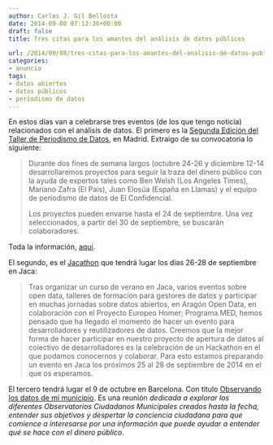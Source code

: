 ```yaml
---
author: Carlos J. Gil Bellosta
date: 2014-09-08 07:13:36+00:00
draft: false
title: Tres citas para los amantes del análisis de datos públicos

url: /2014/09/08/tres-citas-para-los-amantes-del-analisis-de-datos-publicos/
categories:
- anuncio
tags:
- datos abiertos
- datos públicos
- periodismo de datos
---
```


En estos días van a celebrarse tres eventos (de los que tengo noticia) relacionados con el análisis de datos. El primero es la [Segunda Edición del Taller de Periodismo de Datos](http://medialab-prado.es/article/iitallerdeperiodismodedatosconvocatoriadeproyectos), en Madrid. Extraigo de su convocatoria lo siguiente:

>Durante dos fines de semana largos (octubre 24-26 y diciembre 12-14 desarrollaremos proyectos para seguir la traza del dinero público con la ayuda de expertos tales como Ben Welsh (Los Angeles Times), Mariano Zafra (El País), Juan Elosúa (España en Llamas) y el equipo de periodismo de datos de El Confidencial.
>
>Los proyectos pueden envarse hasta el 24 de septiembre. Una vez seleccionados, a partir del 30 de septiembre, se buscarán colaboradores.

Toda la información, [aquí](http://medialab-prado.es/article/iitallerdeperiodismodedatosconvocatoriadeproyectos).

El segundo, es el [Jacathon](http://opendata.aragon.es/portal/jacathon) que tendrá lugar los días 26-28 de septiembre en Jaca:

>Tras organizar un curso de verano en Jaca, varios eventos sobre open data, talleres de formación para gestores de datos y participar en muchas jornadas sobre datos abiertos, en Aragón Open Data, en colaboración con el Proyecto Europeo Homer; Programa MED, hemos pensado que ha llegado el momento de hacer un evento para desarrolladores y reutilizadores de datos. Creemos que la mejor forma de hacer participar en nuestro proyecto de apertura de datos al colectivo de desarrolladores es la celebración de un Hackathon en el que podamos conocernos y colaborar. Para esto estamos preparando un evento en Jaca los próximos 25 al 28 de septiembre de 2014 en el que os esperamos.

El tercero tendrá lugar el 9 de octubre en Barcelona. Con título [Observando los datos de mi municipio](http://www.cccb.org/es/curs_o_conferencia-periodisme_de_dades_sessi_de_treball_vi-45855). Es una reunión _dedicada a explorar los diferentes Observatorios Ciudadanos Municipales creados hasta la fecha, entender sus objetivos y despertar la conciencia ciudadana para que comience a interesarse por una información que puede ayudar a entender qué se hace con el dinero público_.
